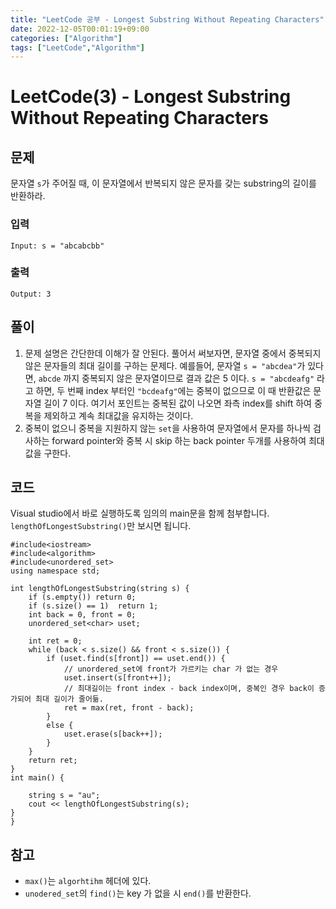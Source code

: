 ```yaml
---
title: "LeetCode 공부 - Longest Substring Without Repeating Characters"
date: 2022-12-05T00:01:19+09:00
categories: ["Algorithm"]
tags: ["LeetCode","Algorithm"]
---
```


# LeetCode(3) - Longest Substring Without Repeating Characters

## 문제
문자열 `s`가 주어질 때, 이 문자열에서 반복되지 않은 문자를 갖는 substring의 길이를 반환하라.

### 입력
```
Input: s = "abcabcbb"
```

### 출력
```
Output: 3
```

## 풀이
1. 문제 설명은 간단한데 이해가 잘 안된다. 풀어서 써보자면, 문자열 중에서 중복되지 않은 문자들의 최대 길이를 구하는 문제다. 예를들어, 문자열 `s = "abcdea"`가 있다면, `abcde` 까지 중복되지 않은 문자열이므로 결과 값은 5 이다. `s = "abcdeafg"` 라고 하면, 두 번째 index 부터인 `"bcdeafg"`에는 중복이 없으므로 이 때 반환값은 문자열 길이 7 이다. 여기서 포인트는 중복된 값이 나오면 좌측 index를 shift 하여 중복을 제외하고 계속 최대값을 유지하는 것이다.
2. 중복이 없으니 중복을 지원하지 않는 `set`을 사용하여 문자열에서 문자를 하나씩 검사하는 forward pointer와 중복 시 skip 하는 back pointer 두개를 사용하여 최대값을 구한다.

## 코드
Visual studio에서 바로 실행하도록 임의의 main문을 함께 첨부합니다. `lengthOfLongestSubstring()`만 보시면 됩니다.
```
#include<iostream>
#include<algorithm>
#include<unordered_set>
using namespace std;

int lengthOfLongestSubstring(string s) {
    if (s.empty()) return 0;
    if (s.size() == 1)  return 1;
    int back = 0, front = 0;
    unordered_set<char> uset;

    int ret = 0;
    while (back < s.size() && front < s.size()) {
        if (uset.find(s[front]) == uset.end()) {
            // unordered_set에 front가 가르키는 char 가 없는 경우
            uset.insert(s[front++]);
            // 최대길이는 front index - back index이며, 중복인 경우 back이 증가되어 최대 길이가 줄어듦.
            ret = max(ret, front - back);
        }
        else {
            uset.erase(s[back++]);
        }
    }
    return ret;
}
int main() {
    
    string s = "au";
    cout << lengthOfLongestSubstring(s);
}
}
```

## 참고
- `max()`는 `algorhtihm` 헤더에 있다.
- `unodered_set`의 `find()`는 key 가 없을 시 `end()`를 반환한다.